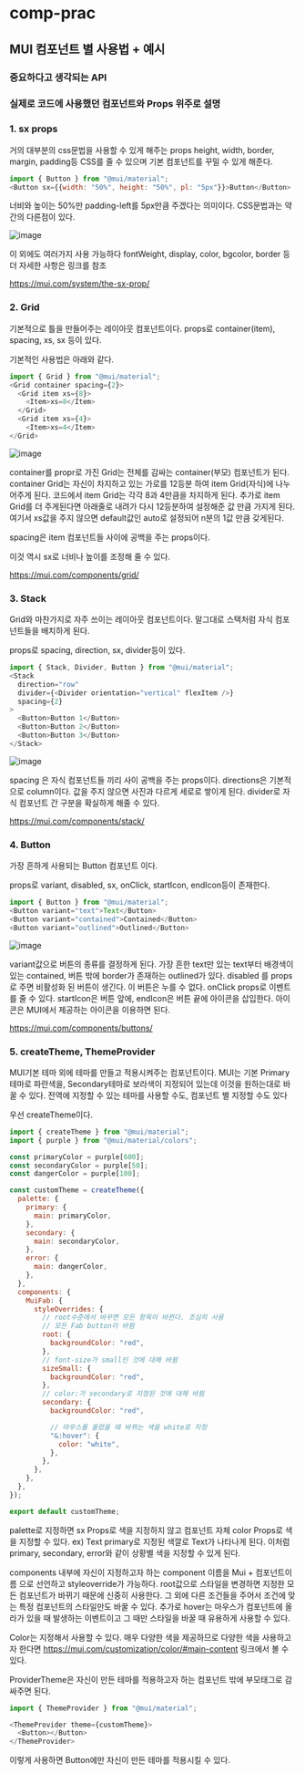 # comp-prac

## MUI 컴포넌트 별 사용법 + 예시

### 중요하다고 생각되는 API
### 실제로 코드에 사용했던 컴포넌트와 Props 위주로 설명

### 1. sx props

거의 대부분의 css문법을 사용할 수 있게 해주는 props
height, width, border, margin, padding등 CSS를 줄 수 있으며
기본 컴포넌트를 꾸밀 수 있게 해준다.

```javascript
import { Button } from "@mui/material";
<Button sx={{width: "50%", height: "50%", pl: "5px"}}>Button</Button>
```

너비와 높이는 50%만 padding-left를 5px만큼 주겠다는 의미이다.
CSS문법과는 약간의 다른점이 있다.

![image](https://user-images.githubusercontent.com/90179555/161439594-5fe5d410-3d21-4994-8b54-75c5a9b937f3.png)

이 외에도 여러가지 사용 가능하다
fontWeight, display, color, bgcolor, border 등 더 자세한 사항은 링크를 참조

https://mui.com/system/the-sx-prop/


### 2. Grid

기본적으로 틀을 만들어주는 레이아웃 컴포넌트이다.
props로 container(item), spacing, xs, sx 등이 있다.

기본적인 사용법은 아래와 같다.

```javascript
import { Grid } from "@mui/material";
<Grid container spacing={2}>
  <Grid item xs={8}>
    <Item>xs=8</Item>
  </Grid>
  <Grid item xs={4}>
    <Item>xs=4</Item>
</Grid>
```

![image](https://user-images.githubusercontent.com/90179555/161438870-0c0faa10-44b4-4fbe-9a68-03a9bab857fc.png)

container를 propr로 가진 Grid는 전체를 감싸는 container(부모) 컴포넌트가 된다.
container Grid는 자신이 차지하고 있는 가로를 12등분 하여 item Grid(자식)에 나누어주게 된다.
코드에서 item Grid는 각각 8과 4만큼을 차지하게 된다.
추가로 item Grid를 더 주게된다면 아래줄로 내려가 다시 12등분하여 설정해준 값 만큼 가지게 된다.
여기서 xs값을 주지 않으면 default값인 auto로 설정되어 n분의 1값 만큼 갖게된다.

spacing은 item 컴포넌트들 사이에 공백을 주는 props이다.

이것 역시 sx로 너비나 높이를 조정해 줄 수 있다.

https://mui.com/components/grid/


### 3. Stack

Grid와 마찬가지로 자주 쓰이는 레이아웃 컴포넌트이다.
말그대로 스택처럼 자식 컴포넌트들을 배치하게 된다.

props로 spacing, direction, sx, divider등이 있다.

```javascript
import { Stack, Divider, Button } from "@mui/material";
<Stack
  direction="row"
  divider={<Divider orientation="vertical" flexItem />}
  spacing={2}
>
  <Button>Button 1</Button>
  <Button>Button 2</Button>
  <Button>Button 3</Button>
</Stack>
```

![image](https://user-images.githubusercontent.com/90179555/161439010-55fa2f08-af9d-49e0-96d9-1e5f907d2cf8.png)

spacing 은 자식 컴포넌트들 끼리 사이 공백을 주는 props이다.
directions은 기본적으로 column이다. 값을 주지 않으면 사진과 다르게 세로로 쌓이게 된다.
divider로 자식 컴포넌트 간 구분을 확실하게 해줄 수 있다. 

https://mui.com/components/stack/


### 4. Button

가장 흔하게 사용되는 Button 컴포넌트 이다.

props로 variant, disabled, sx, onClick, startIcon, endIcon등이 존재한다.

```javascript
import { Button } from "@mui/material";
<Button variant="text">Text</Button>
<Button variant="contained">Contained</Button>
<Button variant="outlined">Outlined</Button>
```

![image](https://user-images.githubusercontent.com/90179555/161439331-123bbbd7-42cd-4f3f-960b-f70c103525fe.png)

variant값으로 버튼의 종류를 결정하게 된다. 
가장 흔한 text만 있는 text부터 배경색이 있는 contained, 버튼 밖에 border가 존재하는 outlined가 있다.
disabled 를 props로 주면 비활성화 된 버튼이 생긴다. 이 버튼은 누를 수 없다.
onClick props로 이벤트를 줄 수 있다.
startIcon은 버튼 앞에, endIcon은 버튼 끝에 아이콘을 삽입한다.
아이콘은 MUI에서 제공하는 아이콘을 이용하면 된다.

https://mui.com/components/buttons/


### 5. createTheme, ThemeProvider

MUI기본 테마 외에 테마를 만들고 적용시켜주는 컴포넌트이다.
MUI는 기본 Primary테마로 파란색을, Secondary테마로 보라색이 지정되어 있는데
이것을 원하는대로 바꿀 수 있다.
전역에 지정할 수 있는 테마를 사용할 수도, 컴포넌트 별 지정할 수도 있다

우선 createTheme이다.

```javascript
import { createTheme } from "@mui/material";
import { purple } from "@mui/material/colors";

const primaryColor = purple[600];
const secondaryColor = purple[50];
const dangerColor = purple[100];

const customTheme = createTheme({
  palette: {
    primary: {
      main: primaryColor,
    },
    secondary: {
      main: secondaryColor,
    },
    error: {
      main: dangerColor,
    },
  },
  components: {
    MuiFab: {
      styleOverrides: {
        // root수준에서 바꾸면 모든 항목이 바뀐다. 조심히 사용
        // 모든 Fab button이 바뀜
        root: {
          backgroundColor: "red",
        },
        // font-size가 small인 것에 대해 바뀜
        sizeSmall: {
          backgroundColor: "red",
        },
        // color:가 secondary로 지정된 것에 대해 바뀜
        secondary: {
          backgroundColor: "red",

          // 마우스를 올렸을 때 바뀌는 색을 white로 지정
          "&:hover": {
            color: "white",
          },
        },
      },
    },
  },
});

export default customTheme;
```

palette로 지정하면 sx Props로 색을 지정하지 않고
컴포넌트 자체 color Props로 색을 지정할 수 있다.
ex) <Typography color="primary"> Text </Typography>
primary로 지정된 색깔로 Text가 나타나게 된다.
이처럼 primary, secondary, error와 같이 상황별 색을 지정할 수 있게 된다.

components 내부에 자신이 지정하고자 하는 component 이름을
Mui + 컴포넌트이름 으로 선언하고 styleoverride가 가능하다.
root값으로 스타일을 변경하면 지정한 모든 컴포넌트가 바뀌기 때문에 신중히 사용한다.
그 외에 다른 조건들을 주어서 조건에 맞는 특정 컴포넌트의 스타일만도 바꿀 수 있다.
추가로 hover는 마우스가 컴포넌트에 올라가 있을 때 발생하는 이벤트이고 그 때만 스타일을 
바꿀 때 유용하게 사용할 수 있다.

Color는 지정해서 사용할 수 있다. 매우 다양한 색을 제공하므로
다양한 색을 사용하고자 한다면
https://mui.com/customization/color/#main-content  링크에서 볼 수 있다.


ProviderTheme은 자신이 만든 테마를 적용하고자 하는 컴포넌트 밖에 
부모태그로 감싸주면 된다.

```javascript
import { ThemeProvider } from "@mui/material";

<ThemeProvider theme={customTheme}>
  <Button></Button>
</ThemeProvider>
```

이렇게 사용하면 Button에만 자신이 만든 테마를 적용시킬 수 있다.

